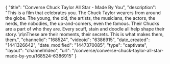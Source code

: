{
    "title": "Converse Chuck Taylor All Star - Made By You",
    "description": "This is a film that celebrates you. The Chuck Taylor wearers from around the globe. The young, the old, the artists, the musicians, the actors, the nerds, the nobodies, the up-and-comers, even the famous. Their Chucks are a part of who they are. Every scuff, stain and doodle all help shape their story. \n\nThese are their moments, their secrets. This is what makes them, them.",
    "channelid": "168524",
    "videoid": "6386915",
    "date_created": "1441326642",
    "date_modified": "1447370085",
    "type": "captivate",
    "layout": "channelVideo",
    "url": "\/converse\/converse-chuck-taylor-all-star-made-by-you\/168524-6386915"
}